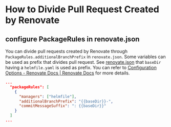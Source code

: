 # How to Divide Pull Request Created by Renovate

## configure PackageRules in renovate.json

You can divide pull requests created by Renovate through `PackageRules.additionalBranchPrefix` in `renovate.json`. Some variables can be used as prefix that divides pull request. See [renovate.json](/renovate.json) that `baseDir` having a `helmfile.yaml` is used as prefix. You can refer to [Configuration Options - Renovate Docs | Renovate Docs](https://docs.renovatebot.com/configuration-options/#additionalbranchprefix) for more details.

```json
...
  "packageRules": [
    {
      "managers": ["helmfile"],
      "additionalBranchPrefix": "{{baseDir}}-",
      "commitMessageSuffix": ": {{baseDir}}"
    }
  ]
...
```